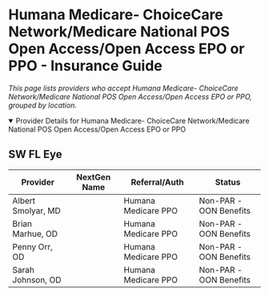 # Humana Medicare- ChoiceCare Network/Medicare National POS Open Access/Open Access EPO or PPO - Insurance Guide

*This page lists providers who accept Humana Medicare- ChoiceCare Network/Medicare National POS Open Access/Open Access EPO or PPO, grouped by location.*

<details open><summary>Provider Details for Humana Medicare- ChoiceCare Network/Medicare National POS Open Access/Open Access EPO or PPO</summary>

## SW FL Eye

| Provider | NextGen Name | Referral/Auth | Status |
|----------|-------------|--------------|--------|
| Albert Smolyar, MD |  | Humana Medicare PPO | Non-PAR -OON Benefits |
| Brian Marhue, OD |  | Humana Medicare PPO | Non-PAR -OON Benefits |
| Penny Orr, OD |  | Humana Medicare PPO | Non-PAR -OON Benefits |
| Sarah Johnson, OD |  | Humana Medicare PPO | Non-PAR -OON Benefits |

</details>

